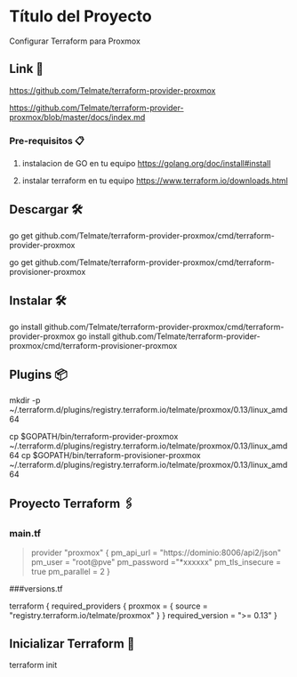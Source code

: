 # Título del Proyecto

Configurar Terraform para Proxmox

## Link 🚀

https://github.com/Telmate/terraform-provider-proxmox

https://github.com/Telmate/terraform-provider-proxmox/blob/master/docs/index.md

### Pre-requisitos 📋

1. instalacion de GO en tu equipo
   https://golang.org/doc/install#install

2. instalar terraform en tu equipo
   https://www.terraform.io/downloads.html


## Descargar 🛠️
go get github.com/Telmate/terraform-provider-proxmox/cmd/terraform-provider-proxmox

go get github.com/Telmate/terraform-provider-proxmox/cmd/terraform-provisioner-proxmox

## Instalar 🛠️
go install github.com/Telmate/terraform-provider-proxmox/cmd/terraform-provider-proxmox
go install github.com/Telmate/terraform-provider-proxmox/cmd/terraform-provisioner-proxmox

## Plugins 📦
mkdir -p ~/.terraform.d/plugins/registry.terraform.io/telmate/proxmox/0.13/linux_amd64

cp $GOPATH/bin/terraform-provider-proxmox ~/.terraform.d/plugins/registry.terraform.io/telmate/proxmox/0.13/linux_amd64
cp $GOPATH/bin/terraform-provisioner-proxmox ~/.terraform.d/plugins/registry.terraform.io/telmate/proxmox/0.13/linux_amd64

## Proyecto Terraform 🖇️
 ### main.tf

> provider  "proxmox" {
>    pm_api_url =  "https://dominio:8006/api2/json" 
>    pm_user =  "root@pve" 
>    pm_password ="*xxxxxx"
>    pm_tls_insecure = true
>    pm_parallel = 2
>}

 ###versions.tf

terraform {
  required_providers {
    proxmox = {
      source  = "registry.terraform.io/telmate/proxmox"
    }
  }
  required_version = ">= 0.13"
}


## Inicializar Terraform 🔩

terraform init
